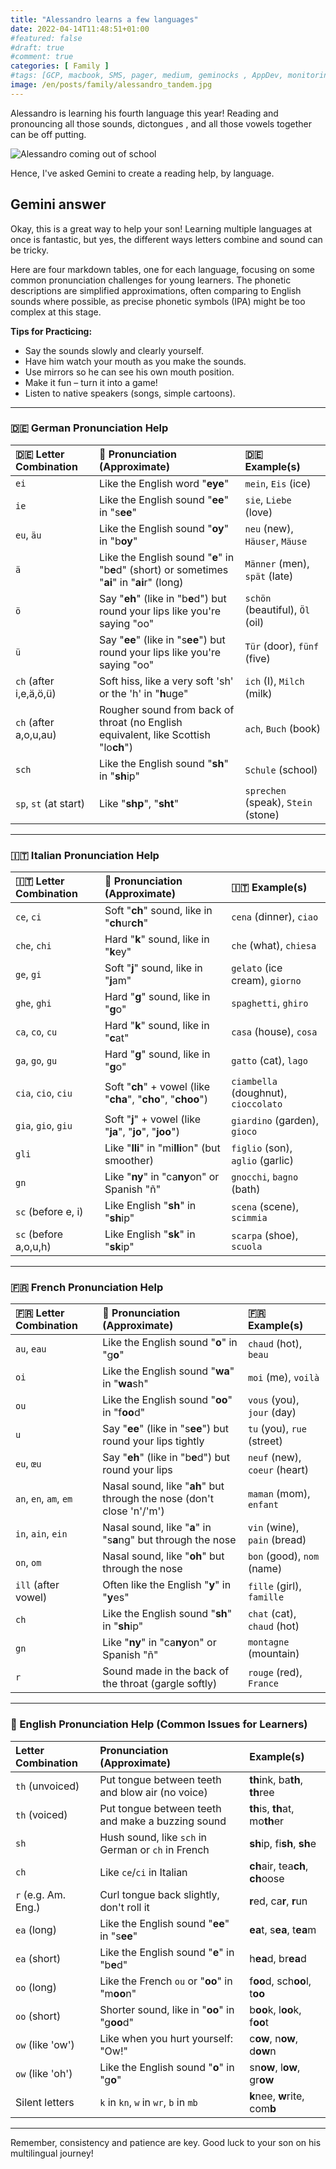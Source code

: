 ```yaml
---
title: "Alessandro learns a few languages"
date: 2022-04-14T11:48:51+01:00
#featured: false
#draft: true
#comment: true
categories: [ Family ]
#tags: [GCP, macbook, SMS, pager, medium, geminocks , AppDev, monitoring, Alerts, CloudMonitoring ]
image: /en/posts/family/alessandro_tandem.jpg
---
```

Alessandro is learning his fourth language this year! Reading and pronouncing all those sounds, dictongues , and all those vowels together can be off putting.

![Alessandro coming out of school](/en/posts/family/alessandro_tandem.jpg "Alessandro collecting his stuff after school")

Hence, I've asked Gemini to create a reading help, by language.

## Gemini answer

Okay, this is a great way to help your son! Learning multiple languages at once is fantastic, but yes, the different ways letters combine and sound can be tricky.

Here are four markdown tables, one for each language, focusing on some common pronunciation challenges for young learners. The phonetic descriptions are simplified approximations, often comparing to English sounds where possible, as precise phonetic symbols (IPA) might be too complex at this stage.

**Tips for Practicing:**
*   Say the sounds slowly and clearly yourself.
*   Have him watch your mouth as you make the sounds.
*   Use mirrors so he can see his own mouth position.
*   Make it fun – turn it into a game!
*   Listen to native speakers (songs, simple cartoons).

---

### 🇩🇪 German Pronunciation Help

| 🇩🇪 Letter Combination | 🏴󠁧󠁢󠁥󠁮󠁧󠁿 Pronunciation (Approximate)              | 🇩🇪 Example(s)              |
| :----------------- | :--------------------------------------- | :---------------------- |
| `ei`               | Like the English word "**eye**"          | `mein`, `Eis` (ice)     |
| `ie`               | Like the English sound "**ee**" in "s**ee**" | `sie`, `Liebe` (love)   |
| `eu`, `äu`         | Like the English sound "**oy**" in "b**oy**" | `neu` (new), `Häuser`, `Mäuse`  |
| `ä`                | Like the English sound "**e**" in "b**e**d" (short) or sometimes "**ai**" in "**ai**r" (long) | `Männer` (men), `spät` (late) |
| `ö`                | Say "**eh**" (like in "b**e**d") but round your lips like you're saying "oo" | `schön` (beautiful), `Öl` (oil) |
| `ü`                | Say "**ee**" (like in "s**ee**") but round your lips like you're saying "oo" | `Tür` (door), `fünf` (five) |
| `ch` (after i,e,ä,ö,ü) | Soft hiss, like a very soft 'sh' or the 'h' in "**h**uge" | `ich` (I), `Milch` (milk) |
| `ch` (after a,o,u,au) | Rougher sound from back of throat (no English equivalent, like Scottish "lo**ch**") | `ach`, `Buch` (book)    |
| `sch`              | Like the English sound "**sh**" in "**sh**ip" | `Schule` (school)       |
| `sp`, `st` (at start) | Like "**shp**", "**sht**"               | `sprechen` (speak), `Stein` (stone) |

---

### 🇮🇹 Italian Pronunciation Help

| 🇮🇹 Letter Combination | 🏴󠁧󠁢󠁥󠁮󠁧󠁿 Pronunciation (Approximate)                   | 🇮🇹  Example(s)                 |
| :----------------- | :-------------------------------------------- | :------------------------- |
| `ce`, `ci`         | Soft "**ch**" sound, like in "**ch**ur**ch**" | `cena` (dinner), `ciao`    |
| `che`, `chi`       | Hard "**k**" sound, like in "**k**ey"         | `che` (what), `chiesa`     |
| `ge`, `gi`         | Soft "**j**" sound, like in "**j**am"         | `gelato` (ice cream), `giorno` |
| `ghe`, `ghi`       | Hard "**g**" sound, like in "**g**o"          | `spaghetti`, `ghiro`       |
| `ca`, `co`, `cu`   | Hard "**k**" sound, like in "**c**at"         | `casa` (house), `cosa`     |
| `ga`, `go`, `gu`   | Hard "**g**" sound, like in "**g**o"          | `gatto` (cat), `lago`      |
| `cia`, `cio`, `ciu`| Soft "**ch**" + vowel (like "**cha**", "**cho**", "**choo**") | `ciambella` (doughnut), `cioccolato` |
| `gia`, `gio`, `giu`| Soft "**j**" + vowel (like "**ja**", "**jo**", "**joo**") | `giardino` (garden), `gioco` |
| `gli`              | Like "**lli**" in "mi**lli**on" (but smoother) | `figlio` (son), `aglio` (garlic) |
| `gn`               | Like "**ny**" in "ca**ny**on" or Spanish "ñ"  | `gnocchi`, `bagno` (bath)  |
| `sc` (before e, i) | Like English "**sh**" in "**sh**ip"         | `scena` (scene), `scimmia` |
| `sc` (before a,o,u,h)| Like English "**sk**" in "**sk**ip"         | `scarpa` (shoe), `scuola` |

---

### 🇫🇷 French Pronunciation Help

| 🇫🇷 Letter Combination | 🏴󠁧󠁢󠁥󠁮󠁧󠁿 Pronunciation (Approximate)                   | 🇫🇷 Example(s)                |
| :----------------- | :-------------------------------------------- | :------------------------ |
| `au`, `eau`        | Like the English sound "**o**" in "g**o**"    | `chaud` (hot), `beau`     |
| `oi`               | Like the English sound "**wa**" in "**wa**sh"  | `moi` (me), `voilà`       |
| `ou`               | Like the English sound "**oo**" in "f**oo**d"  | `vous` (you), `jour` (day) |
| `u`                | Say "**ee**" (like in "s**ee**") but round your lips tightly | `tu` (you), `rue` (street) |
| `eu`, `œu`         | Say "**eh**" (like in "b**e**d") but round your lips | `neuf` (new), `coeur` (heart) |
| `an`, `en`, `am`, `em` | Nasal sound, like "**ah**" but through the nose (don't close 'n'/'m') | `maman` (mom), `enfant`   |
| `in`, `ain`, `ein` | Nasal sound, like "**a**" in "s**a**ng" but through the nose | `vin` (wine), `pain` (bread) |
| `on`, `om`         | Nasal sound, like "**oh**" but through the nose | `bon` (good), `nom` (name)  |
| `ill` (after vowel)| Often like the English "**y**" in "**y**es"    | `fille` (girl), `famille` |
| `ch`               | Like the English sound "**sh**" in "**sh**ip" | `chat` (cat), `chaud` (hot)|
| `gn`               | Like "**ny**" in "ca**ny**on" or Spanish "ñ"  | `montagne` (mountain)     |
| `r`                | Sound made in the back of the throat (gargle softly) | `rouge` (red), `France`   |

---

### 🏴󠁧󠁢󠁥󠁮󠁧󠁿 English Pronunciation Help (Common Issues for Learners)

| Letter Combination | Pronunciation (Approximate)                  | Example(s)                     |
| :----------------- | :------------------------------------------- | :----------------------------- |
| `th` (unvoiced)    | Put tongue between teeth and blow air (no voice) | **th**ink, ba**th**, **th**ree |
| `th` (voiced)      | Put tongue between teeth and make a buzzing sound | **th**is, **th**at, mo**th**er |
| `sh`               | Hush sound, like `sch` in German or `ch` in French | **sh**ip, fi**sh**, **sh**e    |
| `ch`               | Like `ce`/`ci` in Italian                    | **ch**air, tea**ch**, **ch**oose |
| `r` (e.g. Am. Eng.)| Curl tongue back slightly, don't roll it    | **r**ed, ca**r**, **r**un        |
| `ea` (long)        | Like the English sound "**ee**" in "s**ee**"   | **ea**t, s**ea**, t**ea**m       |
| `ea` (short)       | Like the English sound "**e**" in "b**e**d"    | h**ea**d, br**ea**d |
| `oo` (long)        | Like the French `ou` or "**oo**" in "m**oo**n" | f**oo**d, sch**oo**l, t**oo**    |
| `oo` (short)       | Shorter sound, like in "**oo**" in "g**oo**d"  | b**oo**k, l**oo**k, f**oo**t     |
| `ow` (like 'ow')   | Like when you hurt yourself: "Ow!"           | c**ow**, n**ow**, d**ow**n       |
| `ow` (like 'oh')   | Like the English sound "**o**" in "g**o**"    |sn**ow**, l**ow**, gr**ow**      |
| Silent letters     | `k` in `kn`, `w` in `wr`, `b` in `mb`        | **k**nee, **w**rite, com**b**    |

---

Remember, consistency and patience are key. Good luck to your son on his multilingual journey!

